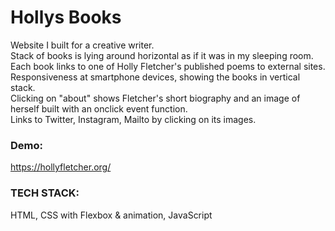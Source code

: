 # Hollys Books

Website I built for a creative writer.\
Stack of books is lying around horizontal as if it was in my sleeping room.\
Each book links to one of Holly Fletcher's published poems to external sites.\
Responsiveness at smartphone devices, showing the books in vertical stack.\
Clicking on "about" shows Fletcher's short biography and an image of herself built with an onclick event function.\
Links to Twitter, Instagram, Mailto by clicking on its images.

### Demo:
https://hollyfletcher.org/

### TECH STACK:
HTML, CSS with Flexbox & animation, JavaScript
